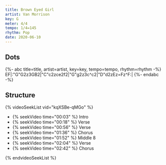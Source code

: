 ```yaml
---
title: Brown Eyed Girl
artist: Van Morrison
key: G
meter: 4/4
tempo: 1/4=145
rhythm: Pop
date: 2020-06-10
---
```


## Dots

<!-- prettier-ignore -->
{%- abc title=title, artist=artist, key=key, tempo=tempo, rhythm=rhythm -%}
EF|:"G"G2z3GB2|"C"c2zce2f2|"G"g2z3c^c2|"D"d2zEz=Fz^F:|
{%- endabc -%}

## Structure

{% videoSeekList vid="kqXSBe-qMGo" %}

- {% seekVideo time="00:03" %} Intro
- {% seekVideo time="00:18" %} Verse
- {% seekVideo time="00:56" %} Verse
- {% seekVideo time="01:36" %} Chorus
- {% seekVideo time="01:52" %} Middle 8
- {% seekVideo time="02:04" %} Verse
- {% seekVideo time="02:42" %} Chorus

{% endvideoSeekList %}
